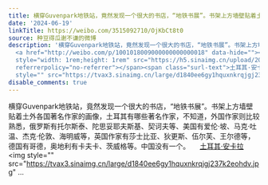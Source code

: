 ```yaml
---
title: 横穿Guvenpark地铁站，竟然发现一个很大的书店，“地铁书展”。书架上方墙壁贴着土外各国著名作家的画像，土耳其有哪些著名作家，不知道，外国作家则比较熟悉，...
date: '2024-06-19'
linkTitle: https://weibo.com/3515092710/OjKbCt8t0
source: 种豆得瓜谢不谦的微博
description: '横穿Guvenpark地铁站，竟然发现一个很大的书店，“地铁书展”。书架上方墙壁贴着土外各国著名作家的画像，土耳其有哪些著名作家，不知道，外国作家则比较熟悉，俄罗斯有托尔斯泰、陀思妥耶夫斯基、契诃夫等、美国有爱伦·坡、马克·吐温、杰克·伦敦、海明威等，英国作家有莎士比亚、狄更斯、伍尔芙、王尔德等，德国有哥德，奥地利有卡夫卡、茨威格等。中国没有一个。
  <a href="http://weibo.com/p/1001018009000000000000018" data-hide=""><span class="url-icon"><img
  style="width: 1rem;height: 1rem" src="https://h5.sinaimg.cn/upload/2015/09/25/3/timeline_card_small_location_default.png"
  referrerpolicy="no-referrer"></span><span class="surl-text">土耳其·安卡拉</span></a><img
  style="" src="https://tvax3.sinaimg.cn/large/d1840ee6gy1hquxnkrqjgj237k2eohdv.jpg"  ...'
disable_comments: true
---
```

横穿Guvenpark地铁站，竟然发现一个很大的书店，“地铁书展”。书架上方墙壁贴着土外各国著名作家的画像，土耳其有哪些著名作家，不知道，外国作家则比较熟悉，俄罗斯有托尔斯泰、陀思妥耶夫斯基、契诃夫等、美国有爱伦·坡、马克·吐温、杰克·伦敦、海明威等，英国作家有莎士比亚、狄更斯、伍尔芙、王尔德等，德国有哥德，奥地利有卡夫卡、茨威格等。中国没有一个。 <a href="http://weibo.com/p/1001018009000000000000018" data-hide=""><span class="url-icon"><img style="width: 1rem;height: 1rem" src="https://h5.sinaimg.cn/upload/2015/09/25/3/timeline_card_small_location_default.png" referrerpolicy="no-referrer"></span><span class="surl-text">土耳其·安卡拉</span></a><img style="" src="https://tvax3.sinaimg.cn/large/d1840ee6gy1hquxnkrqjgj237k2eohdv.jpg"  ...